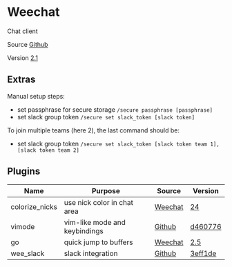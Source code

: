 # Weechat

Chat client

Source [Github](https://github.com/weechat/weechat)

Version [2.1](https://github.com/weechat/weechat/releases/tag/v2.1)

## Extras

Manual setup steps:
- set passphrase for secure storage `/secure passphrase [passphrase]`
- set slack group token `/secure set slack_token [slack token]`

To join multiple teams (here 2), the last command should be:
- set slack group token `/secure set slack_token [slack token team 1],[slack token team 2]`

## Plugins

| Name                | Purpose                          | Source                                                             | Version                                                                                                  |
|---------------------|----------------------------------|--------------------------------------------------------------------|----------------------------------------------------------------------------------------------------------|
| colorize_nicks      | use nick color in chat area      | [Weechat](https://weechat.org/files/scripts/colorize_nicks.py)     | [24](https://github.com/weechat/scripts/commit/24d3f9db81d3621dd7f75d8f6e6cfc411a49f907)                 |
| vimode              | vim-like mode and keybindings    | [Github](https://github.com/tardypad/weechat-vimode)               | [d460776](https://github.com/tardypad/weechat-vimode/commit/d460776130ec8e2010d7189bbd24dda3f6a0aa46)    |
| go                  | quick jump to buffers            | [Weechat](https://weechat.org/files/scripts/go.py)                 | [2.5](https://github.com/weechat/scripts/commit/dc9e69f37fcdc51f0f5a8856ef977ee3d8d8e371)                |
| wee_slack           | slack integration                | [Github](https://github.com/wee-slack/wee-slack)                   | [3eff1de](https://github.com/wee-slack/wee-slack/commit/3eff1de49d3aba1d991b7b6953e6b55a24fdecd9)        |
